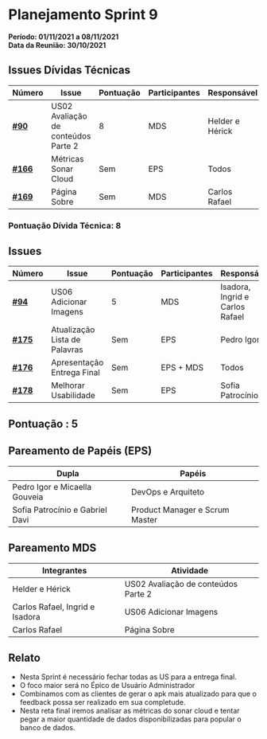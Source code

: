 # Planejamento Sprint 9

**Período: 01/11/2021 a 08/11/2021**<br>
**Data da Reunião: 30/10/2021**

## Issues Dívidas Técnicas
| Número | Issue | Pontuação | Participantes | Responsável |
|--------|-------|-----------|---------------|-------------|
| [**#90**](https://github.com/fga-eps-mds/2021.1-Multilind-Docs/issues/90) | US02 Avaliação de conteúdos Parte 2 | 8 | MDS | Helder e Hérick |
| [**#166**](https://github.com/fga-eps-mds/2021.1-Multilind-Docs/issues/166) | Métricas Sonar Cloud | Sem | EPS | Todos |
| [**#169**](https://github.com/fga-eps-mds/2021.1-Multilind-Docs/issues/169) | Página Sobre | Sem | MDS | Carlos Rafael |

### Pontuação Dívida Técnica: 8

## Issues
| Número | Issue | Pontuação | Participantes | Responsável |
|--------|-------|-----------|---------------|-------------|
| [**#94**](https://github.com/fga-eps-mds/2021.1-Multilind-Docs/issues/94) | US06 Adicionar Imagens | 5 | MDS | Isadora, Ingrid e Carlos Rafael |
| [**#175**](https://github.com/fga-eps-mds/2021.1-Multilind-Docs/issues/175) | Atualização Lista de Palavras | Sem | EPS | Pedro Igor |
| [**#176**](https://github.com/fga-eps-mds/2021.1-Multilind-Docs/issues/176) | Apresentação Entrega Final | Sem | EPS + MDS | Todos |
| [**#178**](https://github.com/fga-eps-mds/2021.1-Multilind-Docs/issues/178) | Melhorar Usabilidade | Sem | EPS | Sofia Patrocínio |

## Pontuação : 5

## Pareamento de Papéis (EPS)
| Dupla | Papéis |
|-------|--------|
| Pedro Igor e Micaella Gouveia | DevOps e Arquiteto |
| Sofia Patrocínio e Gabriel Davi | Product Manager e Scrum Master |

## Pareamento MDS
| Integrantes | Atividade |
|-------------|-----------|
| Helder e Hérick | US02 Avaliação de conteúdos Parte 2 |
| Carlos Rafael, Ingrid e Isadora | US06 Adicionar Imagens |
| Carlos Rafael | Página Sobre |


## Relato
* Nesta Sprint é necessário fechar todas as US para a entrega final.
* O foco maior será no Épico de Usuário Administrador
* Combinamos com as clientes de gerar o apk mais atualizado para que o feedback possa ser realizado em sua completude.
* Nesta reta final iremos analisar as métricas do sonar cloud e tentar pegar a maior quantidade de dados disponibilizadas para popular o banco de dados.
